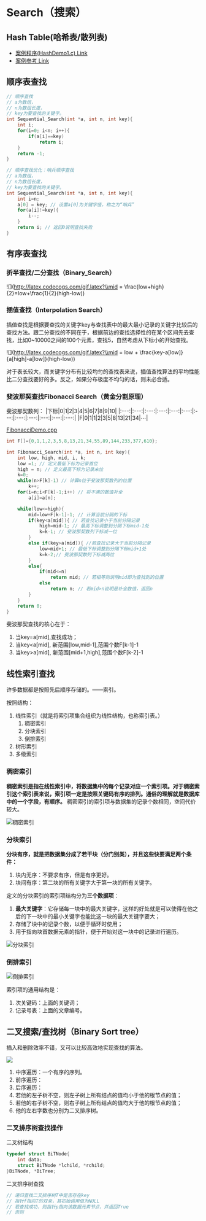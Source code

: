 # Search（搜索）

## Hash Table(哈希表/散列表)

- [案例程序(HashDemo1.c) Link](./003_Search/HashDemo1.c)
- [案例参考 Link](https://blog.csdn.net/sxhelijian/article/details/50084981)

## 顺序表查找

```C++
// 顺序查找
// a为数组，
// n为数组长度，
// key为要查找的关键字。
int Sequential_Search(int *a, int n, int key){
    int i;
    for(i=0; i<n; i++){
        if(a[i]==key)
            return i;
    }
    return -1;
}
```


```C++
// 顺序查找优化：哨兵顺序查找
// a为数组，
// n为数组长度，
// key为要查找的关键字。
int Sequential_Search(int *a, int n, int key){
    int i=n; 
    a[0] = key; // 设置a[0]为关键字值，称之为“哨兵”
    for(a[i]!=key){
        i--;
    }
    return i; // 返回0说明查找失败
}
```

## 有序表查找

### 折半查找/二分查找（Binary_Search）

![](http://latex.codecogs.com/gif.latex?\\mid = \frac{low+high}{2}=low+\frac{1}{2}(high-low))

### 插值查找（Interpolation Search）

插值查找是根据要查找的关键字key与查找表中的最大最小记录的关键字比较后的查找方法。跟二分查找的不同在于，根据前边的查找选择性的在某个区间先去查找，比如0~10000之间的100个元素，查找5，自然考虑从下标小的开始查找。

![](http://latex.codecogs.com/gif.latex?\\mid = low + \frac{key-a[low]}{a[high]-a[low]}(high-low))

对于表长较大，而关键字分布有比较均匀的查找表来说，插值查找算法的平均性能比二分查找要好的多。反之，如果分布极度不均匀的话，则未必合适。


### 斐波那契查找Fibonacci Search（黄金分割原理）

斐波那契数列：
|下标|0|1|2|3|4|5|6|7|8|9|10|
|:---:|:---:|:---:|:---:|:---:|:---:|:---:|:---:|:---:|:---:|:---:|:---:|
|F|0|1|1|2|3|5|8|13|21|34|$\cdots$|

[FibonacciDemo.cpp](./003_Search/FibonacciDemo1.cpp)
```C++
int F[]={0,1,1,2,3,5,8,13,21,34,55,89,144,233,377,610};

int Fibonacci_Search(int *a, int n, int key){
    int low, high, mid, i, k;
    low =1; // 定义最低下标为记录首位
    high = n; // 定义最高下标为记录末位
    k=0;
    while(n>F[k]-1) // 计算n位于斐波那契数列的位置
        k++;
    for(i=n;i<F[k]-1;i++) // 将不满的数值补全
        a[i]=a[n];

    while(low<=high){
        mid=low+F[k-1]-1; // 计算当前分隔的下标
        if(key<a[mid]){ // 若查找记录小于当前分隔记录
            high=mid-1; // 最高下标调整到分隔下标mid-1处
            k=k-1; // 斐波那契数列下标减一位
        }
        else if(key>a[mid]){ //若查找记录大于当前分隔记录
            low=mid+1; // 最低下标调整到分隔下标mid+1处
            k=k-2;// 斐波那契数列下标减两位
        }
        else{
            if(mid<=n)
                return mid; // 若相等则说明mid即为查找到的位置
            else
                return n; // 若mid>n说明是补全数值，返回n
        }
    }
    return 0;
}
```

斐波那契查找的核心在于：
1. 当key=a[mid],查找成功；
2. 当key<a[mid], 新范围[low,mid-1],范围个数F[k-1]-1
3. 当key>a[mid], 新范围[mid+1,high],范围个数F[k-2]-1

## 线性索引查找

许多数据都是按照先后顺序存储的。——索引。

按照结构：
1. 线性索引（就是将索引项集合组织为线性结构，也称索引表。）
   1. 稠密索引
   2. 分块索引
   3. 倒排索引
2. 树形索引
3. 多级索引

### 稠密索引

**稠密索引是指在线性索引中，将数据集中的每个记录对应一个索引项。对于稠密索引这个索引表来说，索引项一定是按照关键码有序的排列。通俗的理解就是数据库中的一个字段，有顺序。** 稠密索引的索引项与数据集的记录个数相同，空间代价较大。

![稠密索引](https://oscimg.oschina.net/oscnet/up-2c238bb4b073d2258d5193983d113f1e167.png)

### 分块索引

**分块有序，就是把数据集分成了若干块（分门别类），并且这些快要满足两个条件：**
1. 块内无序：不要求有序，但是有序更好。
2. 块间有序：第二块的所有关键字大于第一块的所有关键字。

定义的分块索引的索引项结构分为**三个数据项**：
1. **最大关键字**：它存储每一块中的最大关键字，这样的好处就是可以使得在他之后的下一块中的最小关键字也能比这一块的最大关键字要大；
2. 存储了块中的记录个数，以便于循环时使用；
3. 用于指向块首数据元素的指针，便于开始对这一块中的记录进行遍历。

![分块索引](https://oscimg.oschina.net/oscnet/up-e088ceb5428e07f2865e846caba9dc52531.png)

### 倒排索引

![倒排索引](https://oscimg.oschina.net/oscnet/up-7238ba9237a1a87c7302a84a4eed9e59106.png)

索引项的通用结构是：
1. 次关键码：上面的关键词；
2. 记录号表：上面的文章编号。

## 二叉搜索/查找树（Binary Sort tree）

插入和删除效率不错，又可以比较高效地实现查找的算法。

![](https://img-blog.csdn.net/20180609163735594?watermark/2/text/aHR0cHM6Ly9ibG9nLmNzZG4ubmV0L3UwMTEyMjE4MjA=/font/5a6L5L2T/fontsize/400/fill/I0JBQkFCMA==/dissolve/70)

1. 中序遍历：一个有序的序列。
2. 前序遍历：
3. 后序遍历：
4. 若他的左子树不空，则左子树上所有结点的值均小于他的根节点的值；
5. 若他的右子树不空，则右子树上所有结点的值均大于他的根节点的值；
6. 他的左右字数也分别为二叉排序树。

### 二叉排序树查找操作

二叉树结构
```C++
typedef struct BiTNode{
    int data;
    struct BiTNode *lchild, *rchild;
}BiTNode, *BiTree;
```

二叉排序树查找
```C++
// 递归查找二叉排序树T中是否存在key
// 指针f指向T的双亲，其初始调用值为NULL
// 若查找成功，则指针p指向该数据元素节点，并返回True
// 否则

```